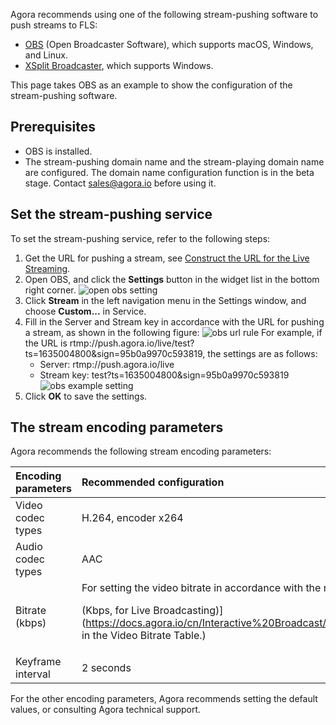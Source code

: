 Agora recommends using one of the following stream-pushing software to push streams to FLS:
- [OBS](https://obsproject.com) (Open Broadcaster Software), which supports macOS, Windows, and Linux.
- [XSplit Broadcaster](https://www.xsplit.com/broadcaster), which supports Windows.

This page takes OBS as an example to show the configuration of the stream-pushing software.

## Prerequisites

- OBS is installed.
- The stream-pushing domain name and the stream-playing domain name are configured.
   The domain name configuration function is in the beta stage. Contact sales@agora.io before using it.

## Set the stream-pushing service

To set the stream-pushing service, refer to the following steps:

1. Get the URL for pushing a stream, see [Construct the URL for the Live Streaming](https://docs.agora.io/cn/fusion-cdn-streaming/streaming-url-fls?platform=RESTful).
2. Open OBS, and click the **Settings** button in the widget list in the bottom right corner. ![
   open obs setting](https://web-cdn.agora.io/docs-files/1637724707399)
3. Click **Stream** in the left navigation menu in the Settings window, and choose **Custom...** in Service.
3. Fill in the Server and Stream key in accordance with the URL for pushing a stream, as shown in the following figure:
   ![obs url rule](https://web-cdn.agora.io/docs-files/1637724768289)
   For example, if the URL is rtmp://push.agora.io/live/test?ts=1635004800&sign=95b0a9970c593819, the settings are as follows:
   - Server: rtmp://push.agora.io/live
   - Stream key: test?ts=1635004800&sign=95b0a9970c593819
      ![obs example setting](https://web-cdn.agora.io/docs-files/1637725743125)
5. Click **OK** to save the settings.

## The stream encoding parameters

Agora recommends the following stream encoding parameters:

| Encoding parameters | Recommended configuration |
| :------------- | :----------------------------------------------------------- |
| Video codec types | H.264, encoder x264 |
| Audio codec types | AAC |
| Bitrate (kbps)  | For setting the video bitrate in accordance with the resolution and the frame rate, see [Live Bitrate<p>(Kbps, for Live Broadcasting)](https://docs.agora.io/cn/Interactive%20Broadcast/API%20Reference/java/classio_1_1agora_1_1rtc_1_1video_1_1_video_encoder_configuration.html#a4b090cd0e9f6d98bcf89cb1c4c2066e8 in the Video Bitrate Table.) |
| Keyframe interval | 2 seconds |

For the other encoding parameters, Agora recommends setting the default values, or consulting Agora technical support.
